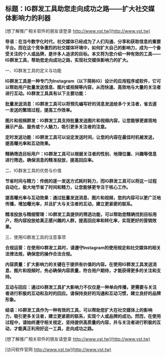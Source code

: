 ## **标题：IG群发工具助您走向成功之路——扩大社交媒体影响力的利器**

[想了解推广相关软件的朋友请登录 http://www.vst.tw](http://www.vst.tw)

**导语：在当今数字化时代，社交媒体已经成为了人们沟通、分享和获取信息的重要平台。而在这个竞争激烈的社交媒体环境中，如何扩大自己的影响力，成为一个备受关注的个人或品牌，是许多人追求的目标。本文将为您介绍一种有效的工具——IG群发工具，帮助您走向成功之路，实现社交媒体影响力的扩大。**

一、IG群发工具的定义与功能

**IG群发工具是一种专门为Instagram（以下简称IG）设计的应用程序或软件，它可以帮助用户批量发送信息、图片或视频等内容，从而快速、高效地与大量的关注者进行互动。IG群发工具具有以下主要功能：**

**批量发送消息：IG群发工具可以将预先编写好的消息发送给多个关注者，省去逐一发送的繁琐过程，提高工作效率。**

**图片和视频群发：IG群发工具支持批量发送图片和视频内容，让您能够更直观地展示产品、服务或个人魅力，吸引更多关注者的注意。**

**定时发送功能：IG群发工具可以设定发送时间，让您的内容在最佳时机被发送，提高曝光率和互动效果。**

**精确筛选目标用户：IG群发工具可以根据关注者的性别、地理位置、兴趣等信息进行筛选，确保消息的精准投放，提高回应率。**

二、IG群发工具的优势与价值

**节省时间与精力：传统的逐一发送方式耗时耗力，而IG群发工具可以将这一过程自动化，极大地节省了时间和精力，让您能够更专注于核心工作。**

**提高曝光率与互动效果：通过批量发送消息、图片和视频，您的内容可以更广泛地传播，增加曝光率，并且扩大与关注者的互动，建立更紧密的联系。**

**精准投放与精细管理：IG群发工具提供的筛选功能，可以帮助您精确找到目标用户，将内容投放给真正感兴趣的人群，提高回应率和转化率，实现更好的营销效果。**

三、使用IG群发工具的注意事项

**合规运营：在使用IG群发工具时，请遵守Instagram的使用规定和社交媒体的相关法律法规，确保您的操作合法合规。**

**内容质量：扩大影响力的关键在于提供有价值的内容。在使用IG群发工具发送消息、图片和视频时，务必确保内容质量，符合用户期待，才能获得更多的关注和支持。**

**互动与回应：通过IG群发工具扩大影响力不仅仅是一种单向传播，更需要与关注者进行积极的互动和及时的回应。请保持良好的沟通和互动习惯，建立良好的品牌形象。**

**结语：IG群发工具作为一种有效的工具，可以帮助您扩大在社交媒体上的影响力，吸引更多关注者，建立更紧密的联系，实现个人或品牌的成功。然而，在使用过程中，请始终遵守相关规定，坚持提供高质量的内容，并与关注者进行积极的互动，才能真正利用好这一工具，走向成功之路。**

[想了解推广相关软件的朋友请登录 http://www.vst.tw](http://www.vst.tw)


[访问软件官网 http://www.vst.tw](http://www.vst.tw)
